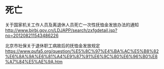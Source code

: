 # 死亡
关于国家机关工作人员及离退休人员死亡一次性抚恤金发放办法的通知
http://www.bjrbj.gov.cn/LDJAPP/search/zxfgdetail.jsp?no=201208211543486226


北京市社保关于退休职工病故后的抚恤金发放规定
https://www.pufa5.org/question/%E5%8C%97%E4%BA%AC%E5%B8%82%E6%8A%9A%E6%81%A4%E9%87%91%E6%9C%80%E6%96%B0%E8%A7%84%E5%AE%9A.htm